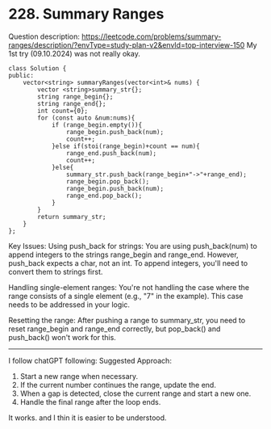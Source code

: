 # 228. Summary Ranges
Question description: https://leetcode.com/problems/summary-ranges/description/?envType=study-plan-v2&envId=top-interview-150
My 1st try (09.10.2024) was not really okay.
```cpp[]
class Solution {
public:
    vector<string> summaryRanges(vector<int>& nums) {
        vector <string>summary_str{};
        string range_begin{};
        string range_end{};
        int count={0};
        for (const auto &num:nums){
            if (range_begin.empty()){
                range_begin.push_back(num);
                count++;
            }else if(stoi(range_begin)+count == num){
                range_end.push_back(num);
                count++;
            }else{
                summary_str.push_back(range_begin+"->"+range_end);
                range_begin.pop_back();
                range_begin.push_back(num);
                range_end.pop_back();
            }
        }
        return summary_str;
    }
};

```
Key Issues:
Using push_back for strings: You are using push_back(num) to append integers to the strings range_begin and range_end. However, push_back expects a char, not an int. To append integers, you'll need to convert them to strings first.

Handling single-element ranges: You're not handling the case where the range consists of a single element (e.g., "7" in the example). This case needs to be addressed in your logic.

Resetting the range: After pushing a range to summary_str, you need to reset range_begin and range_end correctly, but pop_back() and push_back() won't work for this.

---
I follow chatGPT following:
Suggested Approach:
1. Start a new range when necessary.
2. If the current number continues the range, update the end.
3. When a gap is detected, close the current range and start a new one.
4. Handle the final range after the loop ends.

It works. and I thin it is easier to be understood.
